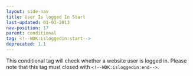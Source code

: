```yaml
---
layout: side-nav
title: User Is logged In Start
last-updated: 01-03-2013
nav-position: 17
parent: conditional
tag: <!--WDK:isloggedin:start-->
deprecated: 1.1
---
```


This conditional tag will check whether a website user is logged in.
Please note that this tag must closed with `<!--WDK:isloggedin:end-->`.
